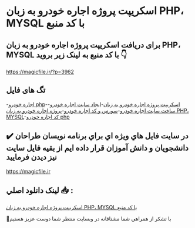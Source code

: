# اسکریپت پروژه اجاره خودرو به زبان PHP، MYSQL با کد منبع

## برای دریافت اسکریپت پروژه اجاره خودرو به زبان PHP، MYSQL با کد منبع به لینک زیر بروید 👇

https://magicfile.ir/?p=3962

## تگ های فایل

-[اجاره خودرو php](https://magicfile.ir/product/%d8%a7%d8%b3%da%a9%d8%b1%db%8c%d9%be%d8%aa-%d9%be%d8%b1%d9%88%da%98%d9%87-%d8%a7%d8%ac%d8%a7%d8%b1%d9%87-%d8%ae%d9%88%d8%af%d8%b1%d9%88-%d8%a8%d9%87-%d8%b2%d8%a8%d8%a7%d9%86-php-mysql/)-[اسکریپت پروژه اجاره خودرو به زبان](https://magicfile.ir/product/%d8%a7%d8%b3%da%a9%d8%b1%db%8c%d9%be%d8%aa-%d9%be%d8%b1%d9%88%da%98%d9%87-%d8%a7%d8%ac%d8%a7%d8%b1%d9%87-%d8%ae%d9%88%d8%af%d8%b1%d9%88-%d8%a8%d9%87-%d8%b2%d8%a8%d8%a7%d9%86-php-mysql/)-[ایجاد سایت اجاره خودرو](https://magicfile.ir/product/%d8%a7%d8%b3%da%a9%d8%b1%db%8c%d9%be%d8%aa-%d9%be%d8%b1%d9%88%da%98%d9%87-%d8%a7%d8%ac%d8%a7%d8%b1%d9%87-%d8%ae%d9%88%d8%af%d8%b1%d9%88-%d8%a8%d9%87-%d8%b2%d8%a8%d8%a7%d9%86-php-mysql/)-[ساخت سایت اجاره خودرو](https://magicfile.ir/product/%d8%a7%d8%b3%da%a9%d8%b1%db%8c%d9%be%d8%aa-%d9%be%d8%b1%d9%88%da%98%d9%87-%d8%a7%d8%ac%d8%a7%d8%b1%d9%87-%d8%ae%d9%88%d8%af%d8%b1%d9%88-%d8%a8%d9%87-%d8%b2%d8%a8%d8%a7%d9%86-php-mysql/)-[سورس و کد اجاره خودرو](https://magicfile.ir/product/%d8%a7%d8%b3%da%a9%d8%b1%db%8c%d9%be%d8%aa-%d9%be%d8%b1%d9%88%da%98%d9%87-%d8%a7%d8%ac%d8%a7%d8%b1%d9%87-%d8%ae%d9%88%d8%af%d8%b1%d9%88-%d8%a8%d9%87-%d8%b2%d8%a8%d8%a7%d9%86-php-mysql/)-[پروژه اجاره خودرو به زبان PHP، MYSQL](https://magicfile.ir/product/%d8%a7%d8%b3%da%a9%d8%b1%db%8c%d9%be%d8%aa-%d9%be%d8%b1%d9%88%da%98%d9%87-%d8%a7%d8%ac%d8%a7%d8%b1%d9%87-%d8%ae%d9%88%d8%af%d8%b1%d9%88-%d8%a8%d9%87-%d8%b2%d8%a8%d8%a7%d9%86-php-mysql/)-[کد اجاره خودرو php](https://magicfile.ir/product/%d8%a7%d8%b3%da%a9%d8%b1%db%8c%d9%be%d8%aa-%d9%be%d8%b1%d9%88%da%98%d9%87-%d8%a7%d8%ac%d8%a7%d8%b1%d9%87-%d8%ae%d9%88%d8%af%d8%b1%d9%88-%d8%a8%d9%87-%d8%b2%d8%a8%d8%a7%d9%86-php-mysql/)

## ✔️ در سايت فايل هاي ويژه اي براي برنامه نويسان طراحان دانشجويان و دانش آموزان قرار داده ايم از بقيه فايل سايت نيز ديدن فرماييد

https://magicfile.ir


## لينک دانلود اصلي 📥 :

[اسکریپت پروژه اجاره خودرو به زبان PHP، MYSQL با کد منبع](https://magicfile.ir/product/%d8%a7%d8%b3%da%a9%d8%b1%db%8c%d9%be%d8%aa-%d9%be%d8%b1%d9%88%da%98%d9%87-%d8%a7%d8%ac%d8%a7%d8%b1%d9%87-%d8%ae%d9%88%d8%af%d8%b1%d9%88-%d8%a8%d9%87-%d8%b2%d8%a8%d8%a7%d9%86-php-mysql/) 


🙏با تشکر از همراهي شما مشتاقانه در وبسایت منتظر شما دوست عزیز هستیم

